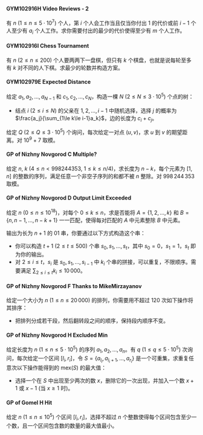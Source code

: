 #### GYM102916H Video Reviews - 2

有 $n$ ($1\le n\le 5\cdot 10^7$) 个人，第 $i$ 个人会工作当且仅当你付出 $1$ 的代价或前 $i-1$ 个人至少有 $a_i$ 个人工作。求你需要付出的最少的代价使得至少有 $m$ 个人工作。

#### GYM102916I Chess Tournament

有 $n$ ($2\le n\le 200$) 个人要两两下一盘棋，但只有 $k$ 个棋盘，也就是说每轮至多有 $k$ 对不同的人下棋。求最少的轮数并构造方案。

#### GYM102979E Expected Distance

给定 $a_1,a_2,\ldots,a_{N-1}$ 和 $c_1,c_2,\ldots,c_N$，构造一棵 $N$ ($2\le N\le 3\cdot 10^5$) 个点的树：

- 结点 $i$ ($2\le i\le N$) 的父亲在 $1,2,\ldots,i-1$ 中随机选择，选择 $j$ 的概率为 $\frac{a_j}{\sum_{1\le k\le i-1}a_k}$，边的长度为 $c_i+c_j$。

给定 $Q$ ($2\le Q\le 3\cdot 10^5$) 个询问，每次给定一对点 $(u,v)$，求 $u$ 到 $v$ 的期望距离。对 $10^9+7$ 取模。

#### GP of Nizhny Novgorod C Multiple?

给定 $n$, $k$ ($4\le n<998244353$, $1\le k\le n/4$)，求长度为 $n-k$，每个元素为 $[1,n]$ 的整数的序列，满足任意一个非空子序列的和都不被 $n$ 整除。对 $998\,244\,353$ 取模。

#### GP of Nizhny Novgorod D Output Limit Exceeded

给定 $n$ ($0\le n\le 10^{18}$)，对每个 $0\le k\le n$，求是否能将 $A=\{1,2,\ldots,k\}$ 和 $B=\{n,n-1,\ldots,n-k+1\}$ 一一匹配，使得每对匹配的 $A$ 中元素整除 $B$ 中元素。

输出为长为 $n+1$ 的 $01$ 串，你要通过以下方式构造这个串：

- 你可以构造 $t+1$ ($2\le t\le 500$) 个串 $s_0,s_1,\ldots,s_t$，其中 $s_0=0$，$s_1=1$，$s_t$ 即为你的输出。
- 对 $2\le i\le t$，$s_i$ 是 $s_0,s_1,\ldots,s_{i-1}$ 中 $k_i$ 个串的拼接，可以重复，不限顺序。需要满足 $\sum_{2\le i\le t}k_i\le 10\,000$。

#### GP of Nizhny Novgorod F Thanks to MikeMirzayanov

给定一个大小为 $n$ ($1\le n\le 20\,000$) 的排列，你需要用不超过 $120$ 次如下操作将其排序：

- 把排列分成若干段，然后翻转段之间的顺序，保持段内顺序不变。

#### GP of Nizhny Novgorod H Excluded Min

给定长度为 $n$ ($1\le n\le 5\cdot 10^5$) 的序列 $a_1,a_2,\ldots,a_n$。有 $q$ ($1\le q\le 5\cdot 10^5$) 次询问，每次给定一个区间 $[l_i,r_i]$，令 $S=\{a_{l_i},a_{l_i+1},\ldots,a_{r_i}\}$ 是一个可重集，求重复任意次以下操作能得到的 $\mathrm{mex}(S)$ 的最大值：

- 选择一个在 $S$ 中出现至少两次的数 $x$，删除它的一次出现，并加入一个数 $x+1$ 或 $x-1$ (当 $x\ge 1$ 时)。

#### GP of Gomel H Hit

给定 $n$ ($1\le n\le 10^5$) 个区间 $[l_i,r_i]$，选择不超过 $n$ 个整数使得每个区间包含至少一个数，且一个区间包含数的数量的最大值最小。